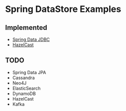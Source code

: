 # Spring DataStore Examples

## Implemented

* [Spring Data JDBC](./spring-data-jdbc)
* [HazelCast](./hazelcast)

## TODO

* Spring Data JPA
* Cassandra
* Neo4J
* ElasticSearch
* DynamoDB
* HazelCast
* Kafka